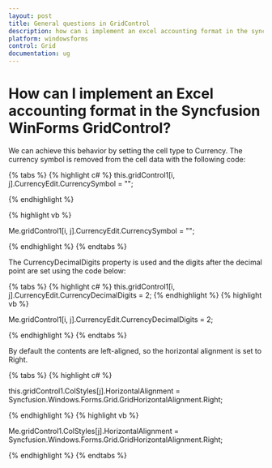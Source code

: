 ```yaml
---
layout: post
title: General questions in GridControl
description: how can i implement an excel accounting format in the syncfusion winforms gridcontrol?
platform: windowsforms
control: Grid
documentation: ug
---
```


# How can I implement an Excel accounting format in the Syncfusion WinForms GridControl?

We can achieve this behavior by setting the cell type to Currency. The currency symbol is removed from the cell data with the following code:

{% tabs %}
{% highlight c#  %}
this.gridControl1[i, j].CurrencyEdit.CurrencySymbol = "";

{% endhighlight   %}

{% highlight vb  %}

Me.gridControl1[i, j].CurrencyEdit.CurrencySymbol = "";

{% endhighlight   %}
{% endtabs %}

The CurrencyDecimalDigits property is used and the digits after the decimal point are set using the code below:

{% tabs %}
{% highlight c#  %}
this.gridControl1[i, j].CurrencyEdit.CurrencyDecimalDigits = 2;
{% endhighlight  %}
{% highlight vb  %}

Me.gridControl1[i, j].CurrencyEdit.CurrencyDecimalDigits = 2;

{% endhighlight   %}
{% endtabs %}

By default the contents are left-aligned, so the horizontal alignment is set to Right.

{% tabs %}
{% highlight c#  %}

this.gridControl1.ColStyles[j].HorizontalAlignment = Syncfusion.Windows.Forms.Grid.GridHorizontalAlignment.Right;

{% endhighlight   %}
{% highlight vb  %}

Me.gridControl1.ColStyles[j].HorizontalAlignment = Syncfusion.Windows.Forms.Grid.GridHorizontalAlignment.Right;

{% endhighlight   %}
{% endtabs %}
